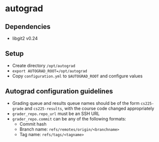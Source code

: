 # autograd

## Dependencies
- libgit2 v0.24

## Setup
- Create directory `/opt/autograd`
- `export AUTOGRAD_ROOT=/opt/autograd`
- Copy `configuration.yml` to `$AUTOGRAD_ROOT` and configure values

## Autograd configuration guidelines
- Grading queue and results queue names should be of the form `cs225-grade` and `cs225-results`, with the course code changed appropriately
- `grader_repo.repo_url` must be an SSH URL
- `grader_repo.commit` can be any of the following formats:
    - Commit hash
    - Branch name: `refs/remotes/origin/<branchname>`
    - Tag name:  `refs/tags/<tagname>`
